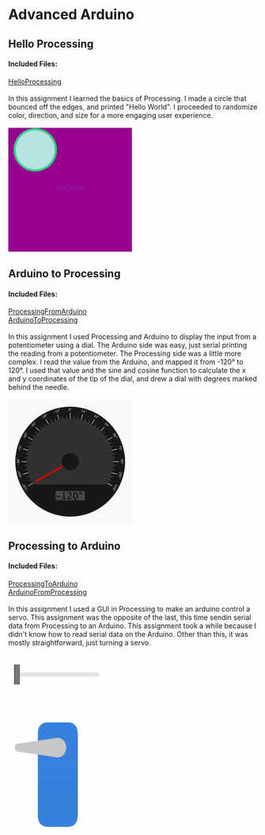 # Advanced Arduino
## Hello Processing
#### Included Files:
<a href="HelloProcessing/HelloProcessing.pde">HelloProcessing</a> <br/>
<br/>
In this assignment I learned the basics of Processing. I made a circle that bounced off the edges, and printed "Hello World". I proceeded to randomize color, direction, and size for a more engaging user experience.
<br/><br/>
<IMG SRC="Media/HelloProcessingGif.gif"  width="250" height="250">
  
## Arduino to Processing
#### Included Files:
<a href="ProcessingFromArduino/ProcessingFromArduino.pde">ProcessingFromArduino</a> <br/>
<a href="ArduinoToProcessing/ArduinoToProcessing.ino">ArduinoToProcessing</a> <br/>
<br/>
In this assignment I used Processing and Arduino to display the input from a potentiometer using a dial. The Arduino side was easy, just serial printing the reading from a potentiometer. The Processing side was a little more complex. I read the value from the Arduino, and mapped it from -120° to 120°. I used that value and the sine and cosine function to calculate the x and y coordinates of the tip of the dial, and drew a dial with degrees marked behind the needle.
<br/><br/>
<IMG SRC="Media/ArduinoToProcessingGif.gif"  width="250" height="250">

## Processing to Arduino
#### Included Files:
<a href="ProcessingToArduino/ProcessingToArduino.pde">ProcessingToArduino</a> <br/>
<a href="ArduinoFromProcessing/ArduinoFromProcessing.ino">ArduinoFromProcessing</a> <br/>
<br/>
In this assignment I used a GUI in Processing to make an arduino control a servo. This assignment was the opposite of the last, this time sendin serial data from Processing to an Arduino. This assignment took a while because I didn't know how to read serial data on the Arduino. Other than this, it was mostly straightforward, just turning a servo.
<br/><br/>
<IMG SRC="Media/ProcessingToArduinoGif.gif"  width="200" height="350">
